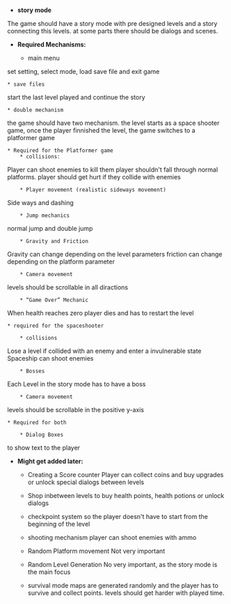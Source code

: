 
* <b>story mode</b>

The game should have a story mode with pre designed levels and a story connecting this levels.
at some parts there should be dialogs and scenes.




* <b>Required Mechanisms:</b>

	* main menu
	
set setting, select mode, load save file and exit game

	* save files
start the last level played and continue the story

	* double mechanism
the game should have two mechanism.
the level starts as a space shooter game, once the player finnished the level, the game switches to a platformer game

	* Required for the Platformer game
		* collisions:
Player can shoot enemies to kill them
player shouldn't fall through normal platforms.
player should get hurt if they collide with enemies

		* Player movement (realistic sideways movement)
Side ways and dashing

		* Jump mechanics
normal jump and double jump

		* Gravity and Friction
Gravity can change depending on the level parameters
friction can change depending on the platform parameter

		* Camera movement
levels should be scrollable in all diractions

		* “Game Over” Mechanic
When health reaches zero player dies and has to restart the level

	* required for the spaceshooter

		* collisions
Lose a level if collided with an enemy and enter a invulnerable state
Spaceship can shoot enemies

		* Bosses
Each Level in the story mode has to have a boss

		* Camera movement
levels should be scrollable in the positive y-axis

	* Required for both

		* Dialog Boxes
to show text to the player

* <b>Might get added later:</b>

	* Creating a Score counter
Player can collect coins and buy upgrades or unlock special dialogs between levels


	* Shop inbetween levels
to buy health points, health potions or unlock dialogs

	* checkpoint system
so the player doesn't have to start from the beginning of the level

	* shooting mechanism
player can shoot enemies with ammo

	* Random Platform movement
Not very important

	* Random Level Generation
No very important, as the story mode is the main focus
	* survival mode
maps are generated randomly and the player has to survive and collect points.
levels should get harder with played time.


